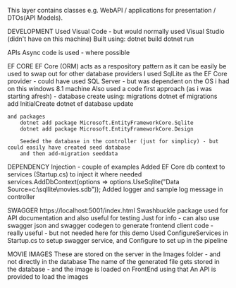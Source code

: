 This layer contains classes e.g. WebAPI / applications for presentation / DTOs(API Models).

DEVELOPMENT
Used Visual Code - but would normally used Visual Studio (didn't have on this machine)
Built using:
    dotnet build 
    dotnet run

APIs
Async code is used - where possible


EF CORE
EF Core (ORM) acts as a respository pattern as it can be easily be used to swap out for other database providers
I used SqlLite as the EF Core provider - could have used SQL Server - but was dependent on the OS i had 
on this windows 8.1 machine 
Also used a code first approach (as i was starting afresh) - database create using:
    migrations 
        dotnet ef migrations add InitialCreate
        dotnet ef database update

    and packages 
        dotnet add package Microsoft.EntityFrameworkCore.Sqlite
        dotnet add package Microsoft.EntityFrameworkCore.Design

        Seeded the database in the controller (just for simplicy) - but could easily have created seed database
        and then add-migration seeddata
    
DEPENDENCY Injection - couple of examples
Added EF Core db context to services (Startup.cs) to inject it where needed
services.AddDbContext<MovieContext>(options => options.UseSqlite("Data Source=c:\\sqllite\\movies.sdb"));
Added logger and sample log message in controller

SWAGGER
https://localhost:5001/index.html
Swashbuckle package used for API documentation and also useful for testing
Just for info - can also use swagger json and swagger codegen to generate frontend client code - 
really useful - but not needed here for this demo
Used ConfigureServices in Startup.cs to setup swagger service, and Configure to set up in the pipeline

MOVIE IMAGES
These are stored on the server in the Images folder - and not directly in the database 
The name of the generated file gets stored in the database - and the image is loaded on FrontEnd using that
An API is provided to load the images 

